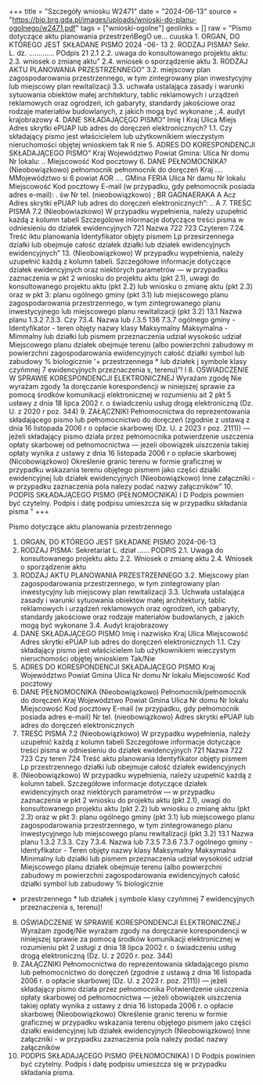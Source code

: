 +++
title = "Szczegóły wniosku W2471"
date = "2024-06-13"
source = "https://bip.brg.gda.pl/images/uploads/wnioski-do-planu-ogolnego/w2471.pdf"
tags = ["wnioski-ogolne"]
geolinks = []
raw = "Pismo dotyczące aktu planowania przestrzeńBegO ue... cuuska  1. ORGAN, DO KTÓREGO JEST SKŁADANE PISMO 2024 -06- 13 2. RODZAJ PISMA? Sekr. L. dz. ............. POdpis 21 2.1 2.2. uwaga do konsultowanego projektu aktu: 2.3. wniosek o zmianę aktu” 2.4. wniosek o sporządzenie aktu 3. RODZAJ AKTU PLANOWANIA PRZESTRZENNEGO” 3.2. miejscowy plan zagospodarowania przestrzennego, w tym zintegrowany plan inwestycyjny lub miejscowy plan rewitalizacji 3.3. uchwała ustalająca zasady i warunki sytuowania obiektów małej architektury, tablic reklamowych i urządzeń reklamowych oraz ogrodzeń, ich gabaryty, standardy jakościowe oraz rodzaje materiałów budowlanych, z jakich mogą być wykonane ;.4. audyt krajobrazowy 4. DANE SKŁADAJĄCĘGO PISMO” Imię I Kraj Ulica Miejs Adres skrytki ePUAP lub adres do doręczeń elektronicznych? 1.1. Czy składający pismo jest właścicielem lub użytkownikiem wieczystym nieruchomości objętej wnioskiem tak R nie 5. ADRES DO KORESPONDENCJI SKŁADAJĄCEGO PISMO” Kraj Województwo Powiat Gmina: Ulica Nr domu Nr lokalu: .. Miejscowość Kod pocztowy 6. DANE PEŁNOMOCNIKA? (Nieobowiązkowo) pełnomocnik pełnomocnik do doręczeń Kraj .... MMojewództwo si 6 powiat AOR .... GMina FERIA Ulica Nr damu Nr lokalu Miejscowość Kod pocztowy E-mail (w przypadku, gdy pełnomocnik posiada adres e-mail): . św Nr tel. (nieobowiązkowo) ; BR GAGNAERAKA A Acz Adres skrytki ePUAP lub adres do doręczeń elektronicznych”: .. A 7. TREŚC PISMA 7.2 (Nieobowiazkowo) W przypadku wypełnienia, należy uzupełnić każdą z kolumn tabeli Szczególowe inlormacje dotyczące treści pisma w odniesieniu do działek ewidencyjnych 721 Nazwa 722  723 Czyteren 7.24. Treść iktu planowania Identyfikator objęty pismem Lp przesirzennega działki lub obejmuje całość działek działki lub działek  ewidencyjnych  ewidencyjnych”  13. (Nieobowiązkowo) W przypadku wypełnienia, należy uzupełnić każdą z kolumn tabeli. Szczegółowe informacje dotyczące działek ewidencyjnych oraz niektórych parametrów — w przypadku zaznaczenia w pkt 2 wniosku do projektu aktu (pkt 2.1), uwagi do konsultowanego projektu aktu (pkt 2.2) lub wniosku o zmianę aktu (pkt 2.3) oraz w pkt 3: planu ogólnego gminy (pkt 3.1) lub miejscowego planu zagospodarowania przestrzennego, w tym zintegrowanego planu inwestycyjnego lub miejscowego planu rewitalizacji (pkt 3.2) 13.1 Nazwa planu  1.3.2  7.3.3. Czy 73.4. Nazwa lub  /.3.5 136  7.3.7 ogólnego gminy  - Identyfikator  - teren objęty  nazwy klasy  Maksymalny Maksymalna  - Mimmalny lub  działki lub  pismem  przeznaczenia udział wysokośc  udział Miejscowego planu działek  obejmuje  terenu (albo  powierzchni zabudowy m powierzchni zagospodarowania ewidencyjnych  całość działki  symbol lub  zabudowy % biologicznie '+ przestrzennega *  lub działek j symbole klasy  czyńmnej  7 ewidencyjnych przeznaczenia   s, terenu)”!  l 8. OŚWIADCZENIE W SPRAWIE KORESPONDENCJI ELEKTRONICZNEJ  Wyrażam zgodę  Nie wyrażam zgody 1a doręczanie korespondencji w niniejszej sprawie za pomocą środków komunikacji elektronicznej w rozumieniu ait 2 pkt 5 usławy z dnia 18 lipca 2002 r. o świadczeniu usług drogą elektroniczną (Dz. U. z 2020 r poz. 344) 9. ZAŁĄCZNIKI Pełnomocnictwa do reprezentowania składającego pismo lub pełnomocnictwo do doręczeń (zgodnie z ustawą z dnia 16 listopada 2006 r o opłacie skarbowej (Dz. U. z 2023 r poz. 2111)) — jeżeli składający pismo działa przez pełnomocnika potwierdzenie uszczenia opłaty skarbowej od pełnomocnictwa — jezeli obowiązek uiszczenia takiej opłaty wynika z ustawy z dnia 16 listopada 2006 r o opłacie skarbowej (Nicobowiązkowo) Określenie granic terenu w formie graficznej w przypadku wskazania terenu objętego pismem jako części dzialki ewidencyjnej lub działek ewidencyjnych (Nieobowiązkowo) Inne załączniki - w przypadku zaznaczenia pola nalezy podać nazwy załączników” 10. PODPIS SKŁADAJĄCEGO PISMO (PEŁNOMOCNIKA) I D Podpis powmien być czytelny. Podpis i datę podpisu umieszcza się w przypadku składania pisma "
+++

Pismo dotyczące aktu planowania przestrzennego
1. ORGAN, DO KTÓREGO JEST SKŁADANE PISMO 2024-06-13
2. RODZAJ PISMA: Sekretariat L. dział …… PODPIS
2.1. Uwaga do konsultowanego projektu aktu
2.2. Wniosek o zmianę aktu
2.4. Wniosek o sporządzenie aktu
3. RODZAJ AKTU PLANOWANIA PRZESTRZENNEGO
3.2. Miejscowy plan zagospodarowania przestrzennego, w tym zintegrowany plan inwestycyjny lub miejscowy plan rewitalizacji
3.3. Uchwała ustalająca zasady i warunki sytuowania obiektów małej architektury, tablic reklamowych i urządzeń reklamowych oraz ogrodzeń, ich gabaryty, standardy jakościowe oraz rodzaje materiałów budowlanych, z jakich mogą być wykonane
3.4. Audyt krajobrazowy
4. DANE SKŁADAJĄCEGO PISMO
Imię i nazwisko
Kraj
Ulica
Miejscowość
Adres skrytki ePUAP lub adres do doręczeń elektronicznych
1.1. Czy składający pismo jest właścicielem lub użytkownikiem wieczystym nieruchomości objętej wnioskiem
Tak/Nie
5. ADRES DO KORESPONDENCJI SKŁADAJĄCEGO PISMO
Kraj
Województwo
Powiat
Gmina
Ulica
Nr domu
Nr lokalu
Miejscowość
Kod pocztowy
6. DANE PEŁNOMOCNIKA (Nieobowiązkowo)
Pełnomocnik/pełnomocnik do doręczeń
Kraj
Województwo
Powiat
Gmina
Ulica
Nr domu
Nr lokalu
Miejscowość
Kod pocztowy
E-mail (w przypadku, gdy pełnomocnik posiada adres e-mail)
Nr tel. (nieobowiązkowo)
Adres skrytki ePUAP lub adres do doręczeń elektronicznych
7. TREŚĆ PISMA
7.2 (Nieobowiązkowo) W przypadku wypełnienia, należy uzupełnić każdą z kolumn tabeli
Szczegółowe informacje dotyczące treści pisma w odniesieniu do działek ewidencyjnych
721 Nazwa 722  723 Czy teren 724 Treść aktu planowania Identyfikator objęty pismem
Lp przestrzennego działki lub obejmuje całość działek ewidencyjnych
13. (Nieobowiązkowo) W przypadku wypełnienia, należy uzupełnić każdą z kolumn tabeli. Szczegółowe informacje dotyczące działek ewidencyjnych oraz niektórych parametrów — w przypadku zaznaczenia w pkt 2 wniosku do projektu aktu (pkt 2.1), uwagi do konsultowanego projektu aktu (pkt 2.2) lub wniosku o zmianę aktu (pkt 2.3) oraz w pkt 3: planu ogólnego gminy (pkt 3.1) lub miejscowego planu zagospodarowania przestrzennego, w tym zintegrowanego planu inwestycyjnego lub miejscowego planu rewitalizacji (pkt 3.2)
13.1 Nazwa planu  1.3.2  7.3.3. Czy 7.3.4. Nazwa lub 7.3.5  7.3.6  7.3.7
ogólnego gminy  - Identyfikator  - Teren objęty  nazwy klasy  Maksymalny  Maksymalna  Minimalny
lub działki lub pismem  przeznaczenia udział wysokość udział
Miejscowego planu działek  obejmuje terenu (albo powierzchni zabudowy m powierzchni
zagospodarowania ewidencyjnych całość działki symbol lub zabudowy % biologicznie
+ przestrzennego * lub działek j symbole klasy  czyńmnej  7
ewidencyjnych przeznaczenia 
  s, terenu)!
8. OŚWIADCZENIE W SPRAWIE KORESPONDENCJI ELEKTRONICZNEJ
Wyrażam zgodę/Nie wyrażam zgody na doręczanie korespondencji w niniejszej sprawie za pomocą środków komunikacji elektronicznej w rozumieniu
pkt 2 usługi z dnia 18 lipca 2002 r. o świadczeniu usług drogą elektroniczną (Dz. U. z 2020 r. poz. 344)
9. ZAŁĄCZNIKI
Pełnomocnictwa do reprezentowania składającego pismo lub pełnomocnictwo do doręczeń (zgodnie z ustawą z dnia 16 listopada 2006 r. o opłacie skarbowej (Dz. U. z 2023 r. poz. 2111)) — jeżeli składający pismo działa przez pełnomocnika
Potwierdzenie uiszczenia opłaty skarbowej od pełnomocnictwa — jeżeli obowiązek uiszczenia takiej opłaty wynika z ustawy z dnia 16 listopada 2006 r. o opłacie skarbowej
(Nieobowiązkowo) Określenie granic terenu w formie graficznej w przypadku wskazania terenu objętego pismem jako części działki ewidencyjnej lub działek ewidencyjnych
(Nieobowiązkowo) Inne załączniki - w przypadku zaznaczenia pola należy podać nazwy załączników
10. PODPIS SKŁADAJĄCEGO PISMO (PEŁNOMOCNIKA) I D
Podpis powinien być czytelny. Podpis i datę podpisu umieszcza się w przypadku składania pisma.


